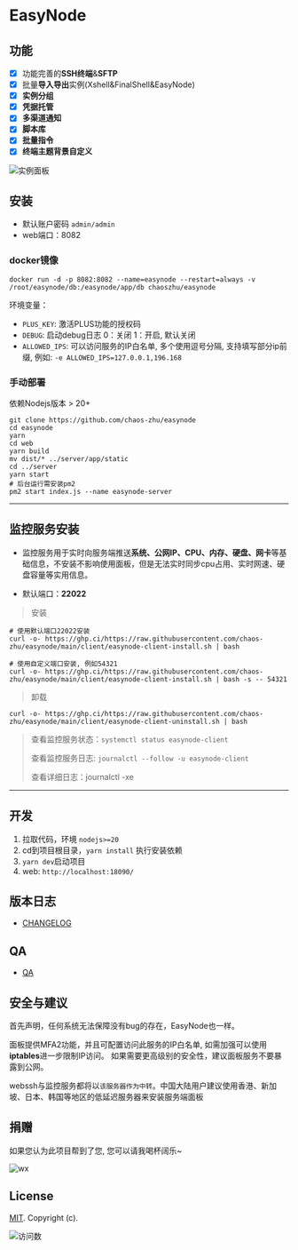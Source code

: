 # EasyNode

  <!-- - [功能](#功能)
  - [安装](#安装)
  - [监控服务安装](#监控服务安装)
  - [版本日志](#版本日志)
  - [开发](#开发)
  - [QA](#QA)
  - [安全与建议](#安全与建议)
  - [捐赠](#捐赠)
  - [License](#license) -->

## 功能

- [x] 功能完善的**SSH终端**&**SFTP**
- [x] 批量**导入导出**实例(Xshell&FinalShell&EasyNode)
- [x] **实例分组**
- [x] **凭据托管**
- [x] **多渠道通知**
- [x] **脚本库**
- [x] **批量指令**
- [x] **终端主题背景自定义**

![实例面板](./doc_images/merge.gif)

## 安装

- 默认账户密码 `admin/admin`
- web端口：8082

### docker镜像

```shell
docker run -d -p 8082:8082 --name=easynode --restart=always -v /root/easynode/db:/easynode/app/db chaoszhu/easynode
```
环境变量：
- `PLUS_KEY`: 激活PLUS功能的授权码
- `DEBUG`: 启动debug日志 0：关闭 1：开启, 默认关闭
- `ALLOWED_IPS`: 可以访问服务的IP白名单, 多个使用逗号分隔, 支持填写部分ip前缀, 例如: `-e ALLOWED_IPS=127.0.0.1,196.168`

### 手动部署

依赖Nodejs版本 > 20+

```shell
git clone https://github.com/chaos-zhu/easynode
cd easynode
yarn
cd web
yarn build
mv dist/* ../server/app/static
cd ../server
yarn start
# 后台运行需安装pm2
pm2 start index.js --name easynode-server
```

---

## 监控服务安装

- 监控服务用于实时向服务端推送**系统、公网IP、CPU、内存、硬盘、网卡**等基础信息，不安装不影响使用面板，但是无法实时同步cpu占用、实时网速、硬盘容量等实用信息。

- 默认端口：**22022**

> 安装

```shell
# 使用默认端口22022安装
curl -o- https://ghp.ci/https://raw.githubusercontent.com/chaos-zhu/easynode/main/client/easynode-client-install.sh | bash

# 使用自定义端口安装, 例如54321
curl -o- https://ghp.ci/https://raw.githubusercontent.com/chaos-zhu/easynode/main/client/easynode-client-install.sh | bash -s -- 54321
```

> 卸载

```shell
curl -o- https://ghp.ci/https://raw.githubusercontent.com/chaos-zhu/easynode/main/client/easynode-client-uninstall.sh | bash
```

> 查看监控服务状态：`systemctl status easynode-client`
>
> 查看监控服务日志: `journalctl --follow -u easynode-client`
>
> 查看详细日志：journalctl -xe

---

## 开发

1. 拉取代码，环境 `nodejs>=20`
2. cd到项目根目录，`yarn install` 执行安装依赖
3. `yarn dev`启动项目
4. web: `http://localhost:18090/`

## 版本日志

- [CHANGELOG](./CHANGELOG.md)

## QA

- [QA](./Q%26A.md)

## 安全与建议

首先声明，任何系统无法保障没有bug的存在，EasyNode也一样。

面板提供MFA2功能，并且可配置访问此服务的IP白名单, 如需加强可以使用**iptables**进一步限制IP访问。
如果需要更高级别的安全性，建议面板服务不要暴露到公网。

webssh与监控服务都将以`该服务器作为中转`。中国大陆用户建议使用香港、新加坡、日本、韩国等地区的低延迟服务器来安装服务端面板

## 捐赠

如果您认为此项目帮到了您, 您可以请我喝杯阔乐~

![wx](./doc_images/wx.jpg)

## License

[MIT](LICENSE). Copyright (c).

![访问数](https://profile-counter.glitch.me/easynode/count.svg)
